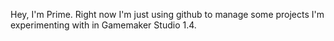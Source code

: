 Hey, I'm Prime. Right now I'm just using github to manage some projects I'm experimenting with in Gamemaker Studio 1.4.
